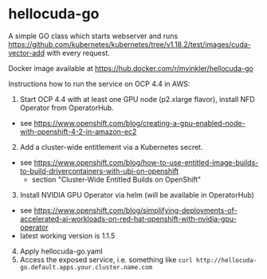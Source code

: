 # hellocuda-go

A simple GO class which starts webserver and runs https://github.com/kubernetes/kubernetes/tree/v1.18.2/test/images/cuda-vector-add with every request.

Docker image available at https://hub.docker.com/r/mvinkler/hellocuda-go

Instructions how to run the service on OCP 4.4 in AWS:
1. Start OCP 4.4 with at least one GPU node (p2.xlarge flavor), install NFD Operator from OperatorHub.
 - see https://www.openshift.com/blog/creating-a-gpu-enabled-node-with-openshift-4-2-in-amazon-ec2 
2. Add a cluster-wide entitlement via a Kubernetes secret.
 - see https://www.openshift.com/blog/how-to-use-entitled-image-builds-to-build-drivercontainers-with-ubi-on-openshift 
   - section "Cluster-Wide Entitled Builds on OpenShift" 
3. Install NVIDIA GPU Operator via helm (will be available in OperatorHub) 
 - see https://www.openshift.com/blog/simplifying-deployments-of-accelerated-ai-workloads-on-red-hat-openshift-with-nvidia-gpu-operator
 - latest working version is 1.1.5
4. Apply hellocuda-go.yaml
5. Access the exposed service, i.e. something like `curl http://hellocuda-go.default.apps.your.cluster.name.com`
